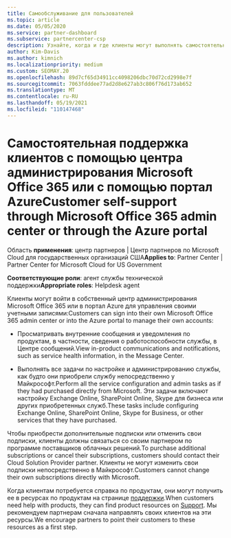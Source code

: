 ```yaml
---
title: Самообслуживание для пользователей
ms.topic: article
ms.date: 05/05/2020
ms.service: partner-dashboard
ms.subservice: partnercenter-csp
description: Узнайте, когда и где клиенты могут выполнять самостоятельную поддержку для управления собственными учетными записями, а также когда они должны обратиться к своему партнеру поставщика облачных решений.
author: Kim-Davis
ms.author: kimnich
ms.localizationpriority: medium
ms.custom: SEOMAY.20
ms.openlocfilehash: 89d7cf65d34911cc4098206dbc70d72cd2998e7f
ms.sourcegitcommit: 7063fdddee77ad2d8e627ab3c806f76d173ab652
ms.translationtype: MT
ms.contentlocale: ru-RU
ms.lasthandoff: 05/19/2021
ms.locfileid: "110147468"
---
```

# <a name="customer-self-support-through-microsoft-office-365-admin-center-or-through-the-azure-portal"></a><span data-ttu-id="6713d-103">Самостоятельная поддержка клиентов с помощью центра администрирования Microsoft Office 365 или с помощью портал Azure</span><span class="sxs-lookup"><span data-stu-id="6713d-103">Customer self-support through Microsoft Office 365 admin center or through the Azure portal</span></span>

<span data-ttu-id="6713d-104">Область **применения**: центр партнеров | Центр партнеров по Microsoft Cloud для государственных организаций США</span><span class="sxs-lookup"><span data-stu-id="6713d-104">**Applies to**: Partner Center | Partner Center for Microsoft Cloud for US Government</span></span>

<span data-ttu-id="6713d-105">**Соответствующие роли**: агент службы технической поддержки</span><span class="sxs-lookup"><span data-stu-id="6713d-105">**Appropriate roles**: Helpdesk agent</span></span>

<span data-ttu-id="6713d-106">Клиенты могут войти в собственный центр администрирования Microsoft Office 365 или в портал Azure для управления своими учетными записями:</span><span class="sxs-lookup"><span data-stu-id="6713d-106">Customers can sign into their own Microsoft Office 365 admin center or into the Azure portal to manage their own accounts:</span></span>

- <span data-ttu-id="6713d-107">Просматривать внутренние сообщения и уведомления по продуктам, в частности, сведения о работоспособности службы, в Центре сообщений.</span><span class="sxs-lookup"><span data-stu-id="6713d-107">View in-product communications and notifications, such as service health information, in the Message Center.</span></span>

- <span data-ttu-id="6713d-108">Выполнять все задачи по настройке и администрированию службы, как будто они приобрели службу непосредственно у Майкрософт.</span><span class="sxs-lookup"><span data-stu-id="6713d-108">Perform all the service configuration and admin tasks as if they had purchased directly from Microsoft.</span></span> <span data-ttu-id="6713d-109">Эти задачи включают настройку Exchange Online, SharePoint Online, Skype для бизнеса или других приобретенных служб.</span><span class="sxs-lookup"><span data-stu-id="6713d-109">These tasks include configuring Exchange Online, SharePoint Online, Skype for Business, or other services that they have purchased.</span></span>

<span data-ttu-id="6713d-110">Чтобы приобрести дополнительные подписки или отменить свои подписки, клиенты должны связаться со своим партнером по программе поставщиков облачных решений.</span><span class="sxs-lookup"><span data-stu-id="6713d-110">To purchase additional subscriptions or cancel their subscriptions, customers should contact their Cloud Solution Provider partner.</span></span> <span data-ttu-id="6713d-111">Клиенты не могут изменить свои подписки непосредственно в Майкрософт.</span><span class="sxs-lookup"><span data-stu-id="6713d-111">Customers cannot change their own subscriptions directly with Microsoft.</span></span>

<span data-ttu-id="6713d-112">Когда клиентам потребуется справка по продуктам, они могут получить ее в ресурсах по продуктам на странице [поддержки](https://partnercenter.microsoft.com/partner/support).</span><span class="sxs-lookup"><span data-stu-id="6713d-112">When customers need help with products, they can find product resources on [Support](https://partnercenter.microsoft.com/partner/support).</span></span> <span data-ttu-id="6713d-113">Мы рекомендуем партнерам сначала направлять своих клиентов на эти ресурсы.</span><span class="sxs-lookup"><span data-stu-id="6713d-113">We encourage partners to point their customers to these resources as a first step.</span></span>

 

 



